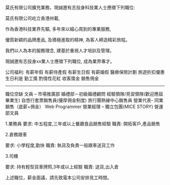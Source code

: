 








莫氏有限公司擴充業務，現誠邀有志投身科技業人士應徵下列職位:



莫氏有限公司屹立香港卅載, 

作為香港科技業界先驅, 多年來以細心周到的專業服務, 

優質新穎的品牌產品, 及積極進取的精神, 為客人締造精彩旅程。

我們以人為本的服務理念, 建基於重視人才培訓及管理。

現誠邀有志投身xx業人士應徵下列職位, 成為業界專才。


公司福利:
有薪年假
有薪侍產假
有薪生日假
有薪婚假
醫療保險計劃
旅遊折扣優惠
生日利是
勤工獎
酌情性花紅
收客獎金
銷售佣金

---

職位空缺
文員 – 市場推廣部
婚禮部－初級婚禮顧問
經驗領隊/見習領隊(歡迎應屆畢業生)
自悠行套票銷售員(優厚佣金制度)
旅行團熱線中心銷售員
營業代表- 同業銷售（底薪+佣金）
Web Programmer
營業經理 – 獨立包團(MICE STORY)
營運部文員


1.業務員 
要求: 中五程度,三年或以上餐廳食品銷售經驗
職責: 開拓客戶,產品銷售
 
2.倉務跟車
 
要求: 小學程度,勤快
職責: 執貨及負責一般跟車送貨工作
 
3.司機
 
要求: 持有輕型貨車牌照,3年或以上經驗
職責: 送貨,出入倉
 
 
上述職位，薪金面議，請先致電本公司安排見工時間。









